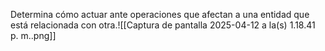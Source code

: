Determina cómo actuar ante operaciones que afectan a una entidad que está relacionada con otra.![[Captura de pantalla 2025-04-12 a la(s) 1.18.41 p. m..png]]